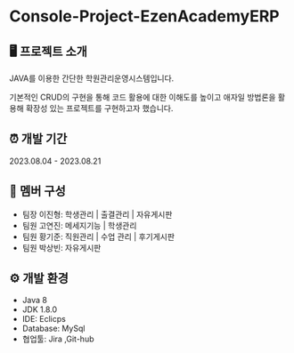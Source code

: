 # Console-Project-EzenAcademyERP
## 🖥 프로젝트 소개
JAVA를 이용한 간단한 학원관리운영시스템입니다.

기본적인 CRUD의 구현을 통해 코드 활용에 대한 이해도를 높이고 애자일 방법론을 활용해 확장성 있는 프로젝트를 구현하고자 했습니다.

## ⏰ 개발 기간
2023.08.04 - 2023.08.21

## 👫 멤버 구성
- 팀장 이진형: 학생관리 | 출결관리 | 자유게시판
- 팀원 고연진: 메세지기능 | 학생관리
- 팀원 황기준: 직원관리 | 수업 관리 | 후기게시판
- 팀원 박상빈: 자유게시판

## ⚙ 개발 환경
- Java 8
- JDK 1.8.0
- IDE: Eclicps
- Database: MySql
- 협업툴: Jira ,Git-hub
  

